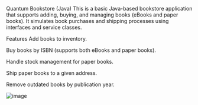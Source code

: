 Quantum Bookstore (Java)
This is a basic Java-based bookstore application that supports adding, buying, and managing books (eBooks and paper books). It simulates book purchases and shipping processes using interfaces and service classes.

Features
Add books to inventory.

Buy books by ISBN (supports both eBooks and paper books).

Handle stock management for paper books.

Ship paper books to a given address.

Remove outdated books by publication year.

![image](https://github.com/user-attachments/assets/677110ea-73d4-4cf6-ab2a-94ffe869dcab)
